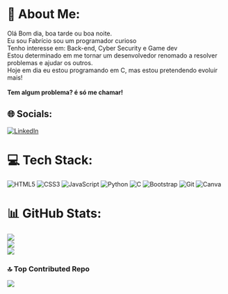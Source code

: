 # 💫 About Me:
Olá Bom dia, boa tarde ou boa noite.<br>Eu sou Fabrício sou um programador curioso <br>Tenho interesse em: Back-end, Cyber Security e Game dev<br>Estou determinado em me tornar um desenvolvedor renomado a resolver<br>problemas e ajudar os outros.<br>Hoje em dia eu estou programando em C, mas estou pretendendo evoluir mais!<br><br>**Tem algum problema? é só me chamar!**


## 🌐 Socials:
[![LinkedIn](https://img.shields.io/badge/LinkedIn-%230077B5.svg?logo=linkedin&logoColor=white)](https://linkedin.com/in/https://www.linkedin.com/in/fabricio-fraga-43648b362/) 

# 💻 Tech Stack:
![HTML5](https://img.shields.io/badge/html5-%23E34F26.svg?style=for-the-badge&logo=html5&logoColor=white) ![CSS3](https://img.shields.io/badge/css3-%231572B6.svg?style=for-the-badge&logo=css3&logoColor=white) ![JavaScript](https://img.shields.io/badge/javascript-%23323330.svg?style=for-the-badge&logo=javascript&logoColor=%23F7DF1E) ![Python](https://img.shields.io/badge/python-3670A0?style=for-the-badge&logo=python&logoColor=ffdd54) ![C](https://img.shields.io/badge/c-%2300599C.svg?style=for-the-badge&logo=c&logoColor=white) ![Bootstrap](https://img.shields.io/badge/bootstrap-%238511FA.svg?style=for-the-badge&logo=bootstrap&logoColor=white) ![Git](https://img.shields.io/badge/git-%23F05033.svg?style=for-the-badge&logo=git&logoColor=white) ![Canva](https://img.shields.io/badge/Canva-%2300C4CC.svg?style=for-the-badge&logo=Canva&logoColor=white)
# 📊 GitHub Stats:
![](https://github-readme-stats.vercel.app/api?username=FabricioRubim&theme=shadow_blue&hide_border=false&include_all_commits=true&count_private=true)<br/>
![](https://nirzak-streak-stats.vercel.app/?user=FabricioRubim&theme=shadow_blue&hide_border=false)<br/>
![](https://github-readme-stats.vercel.app/api/top-langs/?username=FabricioRubim&theme=shadow_blue&hide_border=false&include_all_commits=true&count_private=true&layout=compact)

### 🔝 Top Contributed Repo
![](https://github-contributor-stats.vercel.app/api?username=FabricioRubim&limit=5&theme=shadow_blue&combine_all_yearly_contributions=true)

<!-- Proudly created with GPRM ( https://gprm.itsvg.in ) -->
